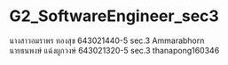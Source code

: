 # G2_SoftwareEngineer_sec3
นางสาวอมราพร ทองสุข 643021440-5 sec.3 Ammarabhorn <br>
<img src=""> <br>
นายธนพงษ์ แฉ่งผูกวงษ์ 643021320-5 sec.3 thanapong160346 <br>
<img src=""> <br>

